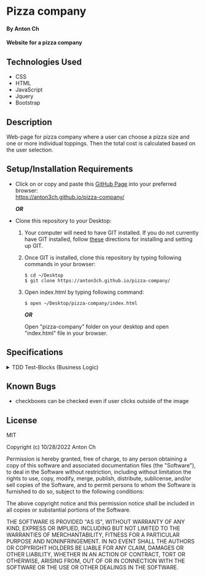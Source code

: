 # Pizza company

#### By Anton Ch

#### Website for a pizza company

## Technologies Used

* CSS
* HTML
* JavaScript
* Jquery
* Bootstrap


## Description

Web-page for pizza company where a user can choose a pizza size and one or more individual toppings. Then the total cost is calculated based on the user selection.



## Setup/Installation Requirements

* Click on or copy and paste this [GitHub Page](https://anton3ch.github.io/pizza-company/) into your preferred browser:<br>https://anton3ch.github.io/pizza-company/

  ***OR***

* Clone this repository to your Desktop:
  1. Your computer will need to have GIT installed. If you do not currently have GIT installed, follow [these](https://docs.github.com/en/get-started/quickstart/set-up-git) directions for installing and setting up GIT.
  2. Once GIT is installed, clone this repository by typing following commands in your browser:
      ```
      $ cd ~/Desktop
      $ git clone https://anton3ch.github.io/pizza-company/
      ```
  3. Open index.html by typing following command: 
      ```
      $ open ~/Desktop/pizza-company/index.html
      ```
      ***OR***

      Open "pizza-company" folder on your desktop and open "index.html" file in your browser.


## Specifications
<details markdown=block>
<summary markdown=span>TDD Test-Blocks (Business Logic)</summary>
Describe: Pizza()

Test: "It should return a Pizza object with two properties for toppings and size"
Code: const myPizza = new Pizza(["lemon", "ginger", "coleslaw"], "medium");
Expected Output: Pizza { toppings: ["lemon", "ginger", "coleslaw"], size: "medium" }

Test: "It should return a Pizza object with 4 properties for toppings, size and quantity"
Code: const myPizza = new Pizza(["anchovies", "pineapple"], "medium", 2);
Expected Output: Pizza { toppings: ["lemon", "ginger", "coleslaw"], size: "medium", quantity: 2}


Describe: Order()

Test: "It should return an Order object with three properties for pizzas, customer and currentId"
Code: const newOrder = new Order();
Expected Output: Order { Pizzas: {}, customer: {}, currentId = 0 }


Describe: Order.prototype.assignId()

Test: "It should increment id by 1"
Code: newOrder.assignId();
Expected Output: this.currentId = 1;


Describe: Order.prototype.addPizza()

Test: "It should nest pizza object inside Order object and assign Id"
Code: newOrder.addPizza(myPizza);
Expected Output: pizzas: {1: Pizza {toppings: ["lemon", "ginger", "coleslaw"], size: "medium", quantity: 2, cost: 0, id: 1} }


Describe: Order.prototype.findPizza(id)

Test: "It should find a pizza object by id"
Code: newOrder.findPizza(1)
Expected Output: Pizza {toppings: Array(3), size: 'medium', quantity: 2, cost: 29, id: 1}


Describe: Order.prototype.deletePizza(id)

Test: "It should delete pizza object from inside Order object"
Code: newOrder.deletePizza(1);
Expected Output: {pizzas: {}, ...}


Describe: Pizza.prototype.calculateCost()

Test: "It should calculate cost of pizza based on topping quantity and size"
Code: myPizza.calculateCost();
Expected Output: Pizza {toppings: Array(3), size: 'medium', quantity: 1, cost: 29, id: 1}

Test: "It should calculate cost of pizza based on amount of toppings, size and pizza quantity"
Code: myPizza.calculateCost();
Expected Output: Pizza {toppings: Array(3), size: 'medium', quantity: 2, cost: 58, id: 1}


Describe: Customer()
Test: "It should return a Customer object with firstName, lastName, email and address properties"
Code: const newCustomer = new Customer('John', 'Lennon', 'john.lennon@beatles.com', '123 beatle lane Beatler, BT 90210');
Expected Output: Customer { firstName: 'John', lastName: 'Lennon',email: 'john.lennon@beatles.com', address: '123 beatle lane Beatler, BT 90210' }

Describe: Order.prototype.addCustomer()

Test: "It should nest customer object inside Order object"
Code: newOrder.addCustomer(newCustomer);
Expected Output: newOrder { ..., Customer { firstName: 'John', lastName: 'Lennon',email: 'john.lennon@beatles.com', address: '123 beatle lane Beatler, BT 90210' }, ... }
</details> 
 
## Known Bugs

* checkboxes can be checked even if user clicks outside of the image 

## License

MIT

Copyright (c) 10/28/2022 Anton Ch

Permission is hereby granted, free of charge, to any person obtaining a copy of this software and associated documentation files (the "Software"), to deal in the Software without restriction, including without limitation the rights to use, copy, modify, merge, publish, distribute, sublicense, and/or sell copies of the Software, and to permit persons to whom the Software is furnished to do so, subject to the following conditions:

The above copyright notice and this permission notice shall be included in all copies or substantial portions of the Software.

THE SOFTWARE IS PROVIDED "AS IS", WITHOUT WARRANTY OF ANY KIND, EXPRESS OR IMPLIED, INCLUDING BUT NOT LIMITED TO THE WARRANTIES OF MERCHANTABILITY, FITNESS FOR A PARTICULAR PURPOSE AND NONINFRINGEMENT. IN NO EVENT SHALL THE AUTHORS OR COPYRIGHT HOLDERS BE LIABLE FOR ANY CLAIM, DAMAGES OR OTHER LIABILITY, WHETHER IN AN ACTION OF CONTRACT, TORT OR OTHERWISE, ARISING FROM, OUT OF OR IN CONNECTION WITH THE SOFTWARE OR THE USE OR OTHER DEALINGS IN THE SOFTWARE.
